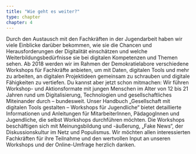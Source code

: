 ```yaml
---
title: "Wie geht es weiter?"
type: chapter
chapter: 4
---
```


Durch den Austausch mit den Fachkräften in der Jugendarbeit haben wir viele Einblicke
darüber bekommen, wie sie die Chancen und Herausforderungen der Digitalität
einschätzen und welche Weiterbildungsbedürfnisse sie bei digitalen Kompetenzen und
Themen sehen.
Ab 2018 werden wir im Rahmen der Demokratielabore verschiedene Workshops für
Fachkräfte anbieten, um mit Daten, digitalen Tools und mehr zu arbeiten, an digitalen
Projektideen gemeinsam zu schrauben und digitale Fähigkeiten zu vertiefen.
Du kannst aber jetzt schon mitmachen: Wir führen Workshop- und Aktionsformate mit
jungen Menschen im Alter von 12 bis 21 Jahren rund um Digitalisierung, Technologien
und gesellschaftliches Miteinander durch – bundesweit. Unser Handbuch „Gesellschaft
mit digitalen Tools gestalten – Workshops für Jugendliche“ bietet detaillierte Informationen
und Anleitungen für MitarbeiterInnen, PädagogInnen und Jugendliche, die
selbst Workshops durchführen möchten. Die Workshops beschäftigen sich mit Meinungsbildung
und -äußerung, „Fake News“, der Diskussionskultur im Netz und Populismus.
Wir möchten allen interessierten Fachkräften für ihre Teilnahme und den wertvollen
Input an unseren Workshops und der Online-Umfrage herzlich danken.